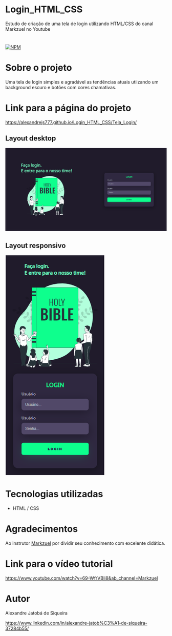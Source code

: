 # Login_HTML_CSS
Estudo de criação de uma tela de login utilizando HTML/CSS do canal Markzuel no Youtube

#
[![NPM](https://img.shields.io/npm/l/react)](https://github.com/alexandrejs777/dsmovie/blob/main/LICENSE) 

# Sobre o projeto

Uma tela de login simples e agradável as tendências atuais utiizando um background escuro e botões com cores chamativas.

# Link para a página do projeto
https://alexandrejs777.github.io/Login_HTML_CSS/Tela_Login/

## Layout desktop
![Tela principal](https://github.com/alexandrejs777/assets/blob/main/Tela%20de%20Login%20Markzuel/login_desktop.png)

## Layout responsivo
![Tela principal responsivo](https://github.com/alexandrejs777/assets/blob/main/Tela%20de%20Login%20Markzuel/login_mobile.png)

# Tecnologias utilizadas

- HTML / CSS

# Agradecimentos

Ao instrutor [Markzuel](https://www.instagram.com/markzuel/) por dividir seu conhecimento com excelente didática.

# Link para o vídeo tutorial
https://www.youtube.com/watch?v=69-WfrVBli8&ab_channel=Markzuel

# Autor

Alexandre Jatobá de Siqueira

https://www.linkedin.com/in/alexandre-jatob%C3%A1-de-siqueira-37284b55/
